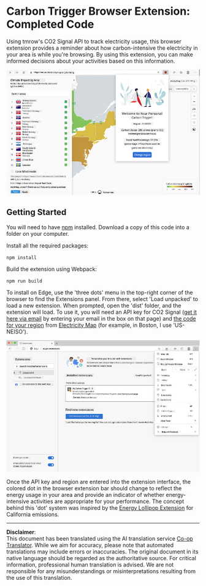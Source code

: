 <!--
CO_OP_TRANSLATOR_METADATA:
{
  "original_hash": "dd58ae1b7707034f055718c1b68bc8de",
  "translation_date": "2025-08-28T11:27:20+00:00",
  "source_file": "5-browser-extension/solution/translation/README.hi.md",
  "language_code": "en"
}
-->
# Carbon Trigger Browser Extension: Completed Code

Using tmrow's CO2 Signal API to track electricity usage, this browser extension provides a reminder about how carbon-intensive the electricity in your area is while you're browsing. By using this extension, you can make informed decisions about your activities based on this information.

![Extension Screenshot](../../../../../translated_images/extension-screenshot.0e7f5bfa110e92e3875e1bc9405edd45a3d2e02963e48900adb91926a62a5807.en.png)

## Getting Started

You will need to have [npm](https://npmjs.com) installed. Download a copy of this code into a folder on your computer.

Install all the required packages:

```
npm install
```

Build the extension using Webpack:

```
npm run build
```

To install on Edge, use the 'three dots' menu in the top-right corner of the browser to find the Extensions panel. From there, select 'Load unpacked' to load a new extension. When prompted, open the 'dist' folder, and the extension will load. To use it, you will need an API key for CO2 Signal ([get it here via email](https://www.co2signal.com/) by entering your email in the box on that page) and [the code for your region](http://api.electricitymap.org/v3/zones) from [Electricity Map](https://www.electricitymap.org/map) (for example, in Boston, I use 'US-NEISO').

![Installing](../../../../../translated_images/install-on-edge.78634f02842c48283726c531998679a6f03a45556b2ee99d8ff231fe41446324.en.png)

Once the API key and region are entered into the extension interface, the colored dot in the browser extension bar should change to reflect the energy usage in your area and provide an indicator of whether energy-intensive activities are appropriate for your performance. The concept behind this 'dot' system was inspired by the [Energy Lollipop Extension](https://energylollipop.com/) for California emissions.

---

**Disclaimer**:  
This document has been translated using the AI translation service [Co-op Translator](https://github.com/Azure/co-op-translator). While we aim for accuracy, please note that automated translations may include errors or inaccuracies. The original document in its native language should be regarded as the authoritative source. For critical information, professional human translation is advised. We are not responsible for any misunderstandings or misinterpretations resulting from the use of this translation.